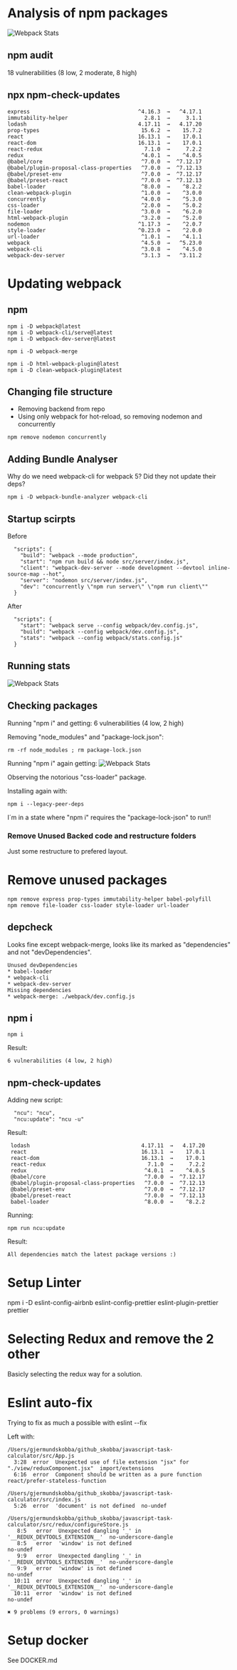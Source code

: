 # Analysis of npm packages
![Webpack Stats](./doc/node_modules.png)

## npm audit
18 vulnerabilities (8 low, 2 moderate, 8 high)

## npx npm-check-updates
```
express                                  ^4.16.3  →   ^4.17.1
immutability-helper                        2.8.1  →     3.1.1
lodash                                   4.17.11  →   4.17.20
prop-types                                15.6.2  →    15.7.2
react                                    16.13.1  →    17.0.1
react-dom                                16.13.1  →    17.0.1
react-redux                                7.1.0  →     7.2.2
redux                                     ^4.0.1  →    ^4.0.5
@babel/core                               ^7.0.0  →  ^7.12.17
@babel/plugin-proposal-class-properties   ^7.0.0  →  ^7.12.13
@babel/preset-env                         ^7.0.0  →  ^7.12.17
@babel/preset-react                       ^7.0.0  →  ^7.12.13
babel-loader                              ^8.0.0  →    ^8.2.2
clean-webpack-plugin                      ^1.0.0  →    ^3.0.0
concurrently                              ^4.0.0  →    ^5.3.0
css-loader                                ^2.0.0  →    ^5.0.2
file-loader                               ^3.0.0  →    ^6.2.0
html-webpack-plugin                       ^3.2.0  →    ^5.2.0
nodemon                                  ^1.17.3  →    ^2.0.7
style-loader                             ^0.23.0  →    ^2.0.0
url-loader                                ^1.0.1  →    ^4.1.1
webpack                                   ^4.5.0  →   ^5.23.0
webpack-cli                               ^3.0.8  →    ^4.5.0
webpack-dev-server                        ^3.1.3  →   ^3.11.2
```
# Updating webpack
## npm
```
npm i -D webpack@latest
npm i -D webpack-cli/serve@latest
npm i -D webpack-dev-server@latest

npm i -D webpack-merge

npm i -D html-webpack-plugin@latest
npm i -D clean-webpack-plugin@latest
```

## Changing file structure
* Removing backend from repo
* Using only webpack for hot-reload, so removing nodemon and concurrently
```
npm remove nodemon concurrently
```

## Adding Bundle Analyser
Why do we need webpack-cli for webpack 5? Did they not update their deps?

```
npm i -D webpack-bundle-analyzer webpack-cli
```

## Startup scirpts
Before
```
  "scripts": {
    "build": "webpack --mode production",
    "start": "npm run build && node src/server/index.js",
    "client": "webpack-dev-server --mode development --devtool inline-source-map --hot",
    "server": "nodemon src/server/index.js",
    "dev": "concurrently \"npm run server\" \"npm run client\""
  }
```

After
```
  "scripts": {
    "start": "webpack serve --config webpack/dev.config.js",
    "build": "webpack --config webpack/dev.config.js",
    "stats": "webpack --config webpack/stats.config.js"
  }
```

## Running stats
![Webpack Stats](./doc/webpack-stats-1.png)


## Checking packages
Running "npm i" and getting:
6 vulnerabilities (4 low, 2 high)

Removing "node_modules" and "package-lock.json":
```
rm -rf node_modules ; rm package-lock.json
```

Running "npm i" again getting:
![Webpack Stats](./doc/npm-install-1.png)

Observing the notorious "css-loader" package.

Installing again with:
```
npm i --legacy-peer-deps
```

I´m in a state where "npm i" requires the "package-lock-json" to run!!

### Remove Unused Backed code and restructure folders
Just some restructure to prefered layout.

# Remove unused packages
```
npm remove express prop-types immutability-helper babel-polyfill
npm remove file-loader css-loader style-loader url-loader
```

## depcheck
Looks fine except webpack-merge, looks like its marked as "dependencies" and not "devDependencies".
```
Unused devDependencies
* babel-loader
* webpack-cli
* webpack-dev-server
Missing dependencies
* webpack-merge: ./webpack/dev.config.js
```

## npm i
```
npm i
```

Result:
```
6 vulnerabilities (4 low, 2 high)
```

##  npm-check-updates
Adding new script:
```
  "ncu": "ncu",
  "ncu:update": "ncu -u"
```

Result:
```
 lodash                                   4.17.11  →   4.17.20     
 react                                    16.13.1  →    17.0.1     
 react-dom                                16.13.1  →    17.0.1     
 react-redux                                7.1.0  →     7.2.2     
 redux                                     ^4.0.1  →    ^4.0.5     
 @babel/core                               ^7.0.0  →  ^7.12.17     
 @babel/plugin-proposal-class-properties   ^7.0.0  →  ^7.12.13     
 @babel/preset-env                         ^7.0.0  →  ^7.12.17     
 @babel/preset-react                       ^7.0.0  →  ^7.12.13     
 babel-loader                              ^8.0.0  →    ^8.2.2 
```

Running:
```
npm run ncu:update
```

Result:
```
All dependencies match the latest package versions :)
```

# Setup Linter
npm i -D eslint-config-airbnb eslint-config-prettier eslint-plugin-prettier prettier

# Selecting Redux and remove the 2 other
Basicly selecting the redux way for a solution.

# Eslint auto-fix
Trying to fix as much a possible with eslint --fix

Left with:
```
/Users/gjermundskobba/github_skobba/javascript-task-calculator/src/App.js
  3:28  error  Unexpected use of file extension "jsx" for "./view/reduxComponent.jsx"  import/extensions
  6:16  error  Component should be written as a pure function                          react/prefer-stateless-function

/Users/gjermundskobba/github_skobba/javascript-task-calculator/src/index.js
  5:26  error  'document' is not defined  no-undef

/Users/gjermundskobba/github_skobba/javascript-task-calculator/src/redux/configureStore.js
   8:5   error  Unexpected dangling '_' in '__REDUX_DEVTOOLS_EXTENSION__'  no-underscore-dangle
   8:5   error  'window' is not defined                                    no-undef
   9:9   error  Unexpected dangling '_' in '__REDUX_DEVTOOLS_EXTENSION__'  no-underscore-dangle
   9:9   error  'window' is not defined                                    no-undef
  10:11  error  Unexpected dangling '_' in '__REDUX_DEVTOOLS_EXTENSION__'  no-underscore-dangle
  10:11  error  'window' is not defined                                    no-undef

✖ 9 problems (9 errors, 0 warnings)
```

# Setup docker
See DOCKER.md